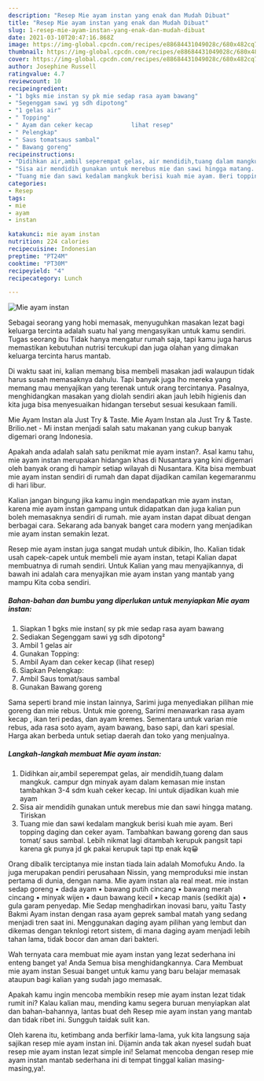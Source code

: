 ```yaml
---
description: "Resep Mie ayam instan yang enak dan Mudah Dibuat"
title: "Resep Mie ayam instan yang enak dan Mudah Dibuat"
slug: 1-resep-mie-ayam-instan-yang-enak-dan-mudah-dibuat
date: 2021-03-10T20:47:16.868Z
image: https://img-global.cpcdn.com/recipes/e88684431049028c/680x482cq70/mie-ayam-instan-foto-resep-utama.jpg
thumbnail: https://img-global.cpcdn.com/recipes/e88684431049028c/680x482cq70/mie-ayam-instan-foto-resep-utama.jpg
cover: https://img-global.cpcdn.com/recipes/e88684431049028c/680x482cq70/mie-ayam-instan-foto-resep-utama.jpg
author: Josephine Russell
ratingvalue: 4.7
reviewcount: 10
recipeingredient:
- "1 bgks mie instan sy pk mie sedap rasa ayam bawang"
- "Segenggam sawi yg sdh dipotong"
- "1 gelas air"
- " Topping"
- " Ayam dan ceker kecap           lihat resep"
- " Pelengkap"
- " Saus tomatsaus sambal"
- " Bawang goreng"
recipeinstructions:
- "Didihkan air,ambil seperempat gelas, air mendidih,tuang dalam mangkuk. campur dgn minyak ayam dalam kemasan mie instan tambahkan 3-4 sdm kuah ceker kecap. Ini untuk dijadikan kuah mie ayam"
- "Sisa air mendidih gunakan untuk merebus mie dan sawi hingga matang. Tiriskan"
- "Tuang mie dan sawi kedalam mangkuk berisi kuah mie ayam. Beri topping daging dan ceker ayam. Tambahkan bawang goreng dan saus tomat/ saus sambal. Lebih nikmat lagi ditambah kerupuk pangsit tapi karena gk punya jd gk pakai kerupuk tapi ttp enak kq😀"
categories:
- Resep
tags:
- mie
- ayam
- instan

katakunci: mie ayam instan 
nutrition: 224 calories
recipecuisine: Indonesian
preptime: "PT24M"
cooktime: "PT30M"
recipeyield: "4"
recipecategory: Lunch

---
```



![Mie ayam instan](https://img-global.cpcdn.com/recipes/e88684431049028c/680x482cq70/mie-ayam-instan-foto-resep-utama.jpg)

Sebagai seorang yang hobi memasak, menyuguhkan masakan lezat bagi keluarga tercinta adalah suatu hal yang mengasyikan untuk kamu sendiri. Tugas seorang ibu Tidak hanya mengatur rumah saja, tapi kamu juga harus memastikan kebutuhan nutrisi tercukupi dan juga olahan yang dimakan keluarga tercinta harus mantab.

Di waktu  saat ini, kalian memang bisa membeli masakan jadi walaupun tidak harus susah memasaknya dahulu. Tapi banyak juga lho mereka yang memang mau menyajikan yang terenak untuk orang tercintanya. Pasalnya, menghidangkan masakan yang diolah sendiri akan jauh lebih higienis dan kita juga bisa menyesuaikan hidangan tersebut sesuai kesukaan famili. 

Mie Ayam Instan ala Just Try &amp; Taste. Mie Ayam Instan ala Just Try &amp; Taste. Brilio.net - Mi instan menjadi salah satu makanan yang cukup banyak digemari orang Indonesia.

Apakah anda adalah salah satu penikmat mie ayam instan?. Asal kamu tahu, mie ayam instan merupakan hidangan khas di Nusantara yang kini digemari oleh banyak orang di hampir setiap wilayah di Nusantara. Kita bisa membuat mie ayam instan sendiri di rumah dan dapat dijadikan camilan kegemaranmu di hari libur.

Kalian jangan bingung jika kamu ingin mendapatkan mie ayam instan, karena mie ayam instan gampang untuk didapatkan dan juga kalian pun boleh memasaknya sendiri di rumah. mie ayam instan dapat dibuat dengan berbagai cara. Sekarang ada banyak banget cara modern yang menjadikan mie ayam instan semakin lezat.

Resep mie ayam instan juga sangat mudah untuk dibikin, lho. Kalian tidak usah capek-capek untuk membeli mie ayam instan, tetapi Kalian dapat membuatnya di rumah sendiri. Untuk Kalian yang mau menyajikannya, di bawah ini adalah cara menyajikan mie ayam instan yang mantab yang mampu Kita coba sendiri.

<!--inarticleads1-->

##### Bahan-bahan dan bumbu yang diperlukan untuk menyiapkan Mie ayam instan:

1. Siapkan 1 bgks mie instan( sy pk mie sedap rasa ayam bawang
1. Sediakan Segenggam sawi yg sdh dipotong²
1. Ambil 1 gelas air
1. Gunakan  Topping:
1. Ambil  Ayam dan ceker kecap           (lihat resep)
1. Siapkan  Pelengkap:
1. Ambil  Saus tomat/saus sambal
1. Gunakan  Bawang goreng


Sama seperti brand mie instan lainnya, Sarimi juga menyediakan pilihan mie goreng dan mie rebus. Untuk mie goreng, Sarimi menawarkan rasa ayam kecap , ikan teri pedas, dan ayam kremes. Sementara untuk varian mie rebus, ada rasa soto ayam, ayam bawang, baso sapi, dan kari spesial. Harga akan berbeda untuk setiap daerah dan toko yang menjualnya. 

<!--inarticleads2-->

##### Langkah-langkah membuat Mie ayam instan:

1. Didihkan air,ambil seperempat gelas, air mendidih,tuang dalam mangkuk. campur dgn minyak ayam dalam kemasan mie instan tambahkan 3-4 sdm kuah ceker kecap. Ini untuk dijadikan kuah mie ayam
1. Sisa air mendidih gunakan untuk merebus mie dan sawi hingga matang. Tiriskan
1. Tuang mie dan sawi kedalam mangkuk berisi kuah mie ayam. Beri topping daging dan ceker ayam. Tambahkan bawang goreng dan saus tomat/ saus sambal. Lebih nikmat lagi ditambah kerupuk pangsit tapi karena gk punya jd gk pakai kerupuk tapi ttp enak kq😀


Orang dibalik terciptanya mie instan tiada lain adalah Momofuku Ando. Ia juga merupakan pendiri perusahaan Nissin, yang memproduksi mie instan pertama di dunia, dengan nama. Mie ayam instan ala real meat. mie instan sedap goreng • dada ayam • bawang putih cincang • bawang merah cincang • minyak wijen • daun bawang kecil • kecap manis (sedikit aja) • gula garam penyedap. Mie Sedap menghadirkan inovasi baru, yaitu Tasty Bakmi Ayam instan dengan rasa ayam geprek sambal matah yang sedang menjadi tren saat ini. Menggunakan daging ayam pilihan yang lembut dan dikemas dengan teknlogi retort sistem, di mana daging ayam menjadi lebih tahan lama, tidak bocor dan aman dari bakteri. 

Wah ternyata cara membuat mie ayam instan yang lezat sederhana ini enteng banget ya! Anda Semua bisa menghidangkannya. Cara Membuat mie ayam instan Sesuai banget untuk kamu yang baru belajar memasak ataupun bagi kalian yang sudah jago memasak.

Apakah kamu ingin mencoba membikin resep mie ayam instan lezat tidak rumit ini? Kalau kalian mau, mending kamu segera buruan menyiapkan alat dan bahan-bahannya, lantas buat deh Resep mie ayam instan yang mantab dan tidak ribet ini. Sungguh taidak sulit kan. 

Oleh karena itu, ketimbang anda berfikir lama-lama, yuk kita langsung saja sajikan resep mie ayam instan ini. Dijamin anda tak akan nyesel sudah buat resep mie ayam instan lezat simple ini! Selamat mencoba dengan resep mie ayam instan mantab sederhana ini di tempat tinggal kalian masing-masing,ya!.

